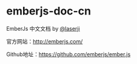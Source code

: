 emberjs-doc-cn
==============

EmberJs 中文文档 by <a href="https://twitter.com/laserji" target="_blank">@laserji</a>

官方网站：http://emberjs.com/

Github地址：https://github.com/emberjs/ember.js

